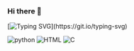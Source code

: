 ### Hi there 👋

[![Typing SVG](https://readme-typing-svg.herokuapp.com?size=30&color=C0BD8D&center=true&multiline=true&width=800&lines=I+am+Victor+Animasahun,+a+budding+Software+Engineer+and+Web+Developer+currently+honing+my+skills+at+@ALXAfrica+and+a+few+other+reputable+learning+institutions.)](https://git.io/typing-svg) 

![python](https://img.shields.io/badge/Python-FFEBCD?style=for-the-badge&logo=Python&logoColor=blue) ![HTML](https://img.shields.io/badge/HTML-808080?style=for-the-badge&logo=Python&logoColor=CD5C5C) ![C](https://img.shields.io/badge/C-ADD8E6?style=for-the-badge&logo=C&logoColor=White)
